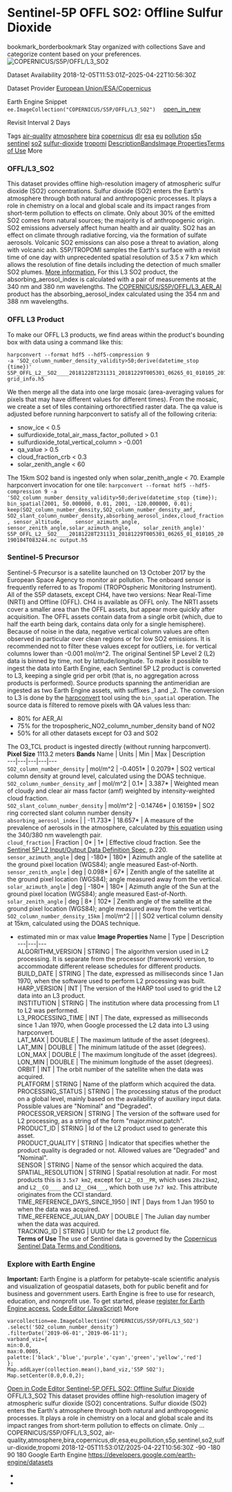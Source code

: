  
#  Sentinel-5P OFFL SO2: Offline Sulfur Dioxide 
bookmark_borderbookmark Stay organized with collections  Save and categorize content based on your preferences.
![COPERNICUS/S5P/OFFL/L3_SO2](https://developers.google.com/earth-engine/datasets/images/COPERNICUS/COPERNICUS_S5P_OFFL_L3_SO2_sample.png) 

Dataset Availability
    2018-12-05T11:53:01Z–2025-04-22T10:56:30Z 

Dataset Provider
     [ European Union/ESA/Copernicus ](https://sentinel.esa.int/web/sentinel/user-guides/sentinel-5p-tropomi) 

Earth Engine Snippet
     `    ee.ImageCollection("COPERNICUS/S5P/OFFL/L3_SO2")   ` [ open_in_new ](https://code.earthengine.google.com/?scriptPath=Examples:Datasets/COPERNICUS/COPERNICUS_S5P_OFFL_L3_SO2) 

Revisit Interval
    2 Days 

Tags
     [air-quality](https://developers.google.com/earth-engine/datasets/tags/air-quality) [atmosphere](https://developers.google.com/earth-engine/datasets/tags/atmosphere) [bira](https://developers.google.com/earth-engine/datasets/tags/bira) [copernicus](https://developers.google.com/earth-engine/datasets/tags/copernicus) [dlr](https://developers.google.com/earth-engine/datasets/tags/dlr) [esa](https://developers.google.com/earth-engine/datasets/tags/esa) [eu](https://developers.google.com/earth-engine/datasets/tags/eu) [pollution](https://developers.google.com/earth-engine/datasets/tags/pollution) [s5p](https://developers.google.com/earth-engine/datasets/tags/s5p) [sentinel](https://developers.google.com/earth-engine/datasets/tags/sentinel) [so2](https://developers.google.com/earth-engine/datasets/tags/so2) [sulfur-dioxide](https://developers.google.com/earth-engine/datasets/tags/sulfur-dioxide) [tropomi](https://developers.google.com/earth-engine/datasets/tags/tropomi)
[Description](https://developers.google.com/earth-engine/datasets/catalog/COPERNICUS_S5P_OFFL_L3_SO2#description)[Bands](https://developers.google.com/earth-engine/datasets/catalog/COPERNICUS_S5P_OFFL_L3_SO2#bands)[Image Properties](https://developers.google.com/earth-engine/datasets/catalog/COPERNICUS_S5P_OFFL_L3_SO2#image-properties)[Terms of Use](https://developers.google.com/earth-engine/datasets/catalog/COPERNICUS_S5P_OFFL_L3_SO2#terms-of-use) More
### OFFL/L3_SO2
This dataset provides offline high-resolution imagery of atmospheric sulfur dioxide (SO2) concentrations.
Sulfur dioxide (SO2) enters the Earth's atmosphere through both natural and anthropogenic processes. It plays a role in chemistry on a local and global scale and its impact ranges from short-term pollution to effects on climate. Only about 30% of the emitted SO2 comes from natural sources; the majority is of anthropogenic origin. SO2 emissions adversely affect human health and air quality. SO2 has an effect on climate through radiative forcing, via the formation of sulfate aerosols. Volcanic SO2 emissions can also pose a threat to aviation, along with volcanic ash. S5P/TROPOMI samples the Earth's surface with a revisit time of one day with unprecedented spatial resolution of 3.5 x 7 km which allows the resolution of fine details including the detection of much smaller SO2 plumes. [More information.](https://www.tropomi.eu/data-products/sulfur-dioxide)
For this L3 SO2 product, the absorbing_aerosol_index is calculated with a pair of measurements at the 340 nm and 380 nm wavelengths. The [COPERNICUS/S5P/OFFL/L3_AER_AI](https://developers.google.com/earth-engine/datasets/catalog/COPERNICUS_S5P_OFFL_L3_AER_AI) product has the absorbing_aerosol_index calculated using the 354 nm and 388 nm wavelengths.
### OFFL L3 Product
To make our OFFL L3 products, we find areas within the product's bounding box with data using a command like this:
```
harpconvert --format hdf5 --hdf5-compression 9
-a 'SO2_column_number_density_validity>50;derive(datetime_stop {time})'
S5P_OFFL_L2__SO2____20181228T231131_20181229T005301_06265_01_010105_20190104T083244.nc
grid_info.h5

```

We then merge all the data into one large mosaic (area-averaging values for pixels that may have different values for different times). From the mosaic, we create a set of tiles containing orthorectified raster data.
The qa value is adjusted before running harpconvert to satisfy all of the following criteria:
  * snow_ice < 0.5
  * sulfurdioxide_total_air_mass_factor_polluted > 0.1
  * sulfurdioxide_total_vertical_column > -0.001
  * qa_value > 0.5
  * cloud_fraction_crb < 0.3
  * solar_zenith_angle < 60


The 15km SO2 band is ingested only when solar_zenith_angle < 70.
Example harpconvert invocation for one tile: `harpconvert --format hdf5 --hdf5-compression 9 -a 'SO2_column_number_density_validity>50;derive(datetime_stop {time}); bin_spatial(2001, 50.000000, 0.01, 2001, -120.000000, 0.01); keep(SO2_column_number_density,SO2_column_number_density_amf,    SO2_slant_column_number_density,absorbing_aerosol_index,cloud_fraction, sensor_altitude,    sensor_azimuth_angle, sensor_zenith_angle,solar_azimuth_angle,    solar_zenith_angle)' S5P_OFFL_L2__SO2____20181228T231131_20181229T005301_06265_01_010105_20190104T083244.nc output.h5`
### Sentinel-5 Precursor
Sentinel-5 Precursor is a satellite launched on 13 October 2017 by the European Space Agency to monitor air pollution. The onboard sensor is frequently referred to as Tropomi (TROPOspheric Monitoring Instrument).
All of the S5P datasets, except CH4, have two versions: Near Real-Time (NRTI) and Offline (OFFL). CH4 is available as OFFL only. The NRTI assets cover a smaller area than the OFFL assets, but appear more quickly after acquisition. The OFFL assets contain data from a single orbit (which, due to half the earth being dark, contains data only for a single hemisphere).
Because of noise in the data, negative vertical column values are often observed in particular over clean regions or for low SO2 emissions. It is recommended not to filter these values except for outliers, i.e. for vertical columns lower than -0.001 mol/m^2.
The original Sentinel 5P Level 2 (L2) data is binned by time, not by latitude/longitude. To make it possible to ingest the data into Earth Engine, each Sentinel 5P L2 product is converted to L3, keeping a single grid per orbit (that is, no aggregation across products is performed).
Source products spanning the antimeridian are ingested as two Earth Engine assets, with suffixes _1 and _2.
The conversion to L3 is done by the [harpconvert](https://cdn.rawgit.com/stcorp/harp/master/doc/html/harpconvert.html) tool using the `bin_spatial` operation. The source data is filtered to remove pixels with QA values less than:
  * 80% for AER_AI
  * 75% for the tropospheric_NO2_column_number_density band of NO2
  * 50% for all other datasets except for O3 and SO2


The O3_TCL product is ingested directly (without running harpconvert).
**Pixel Size** 1113.2 meters 
**Bands**
Name | Units | Min | Max | Description  
---|---|---|---|---  
`SO2_column_number_density` | mol/m^2 |  -0.4051*  |  0.2079*  | SO2 vertical column density at ground level, calculated using the DOAS technique.  
`SO2_column_number_density_amf` | mol/m^2 |  0.1*  |  3.387*  | Weighted mean of cloudy and clear air mass factor (amf) weighted by intensity-weighted cloud fraction.  
`SO2_slant_column_number_density` | mol/m^2 |  -0.14746*  |  0.16159*  | SO2 ring corrected slant column number density  
`absorbing_aerosol_index` |  |  -11.733*  |  18.657*  | A measure of the prevalence of aerosols in the atmosphere, calculated by [this equation](https://sentinel.esa.int/web/sentinel/data-products/-/asset_publisher/fp37fc19FN8F/content/sentinel-5-precursor-level-2-ultraviolet-aerosol-index) using the 340/380 nm wavelength pair.  
`cloud_fraction` | Fraction |  0*  |  1*  | Effective cloud fraction. See the [Sentinel 5P L2 Input/Output Data Definition Spec](https://sentinels.copernicus.eu/documents/247904/3119978/Sentinel-5P-Level-2-Input-Output-Data-Definition), p.220.  
`sensor_azimuth_angle` | deg |  -180*  |  180*  | Azimuth angle of the satellite at the ground pixel location (WGS84); angle measured East-of-North.  
`sensor_zenith_angle` | deg |  0.098*  |  67*  | Zenith angle of the satellite at the ground pixel location (WGS84); angle measured away from the vertical.  
`solar_azimuth_angle` | deg |  -180*  |  180*  | Azimuth angle of the Sun at the ground pixel location (WGS84); angle measured East-of-North.  
`solar_zenith_angle` | deg |  8*  |  102*  | Zenith angle of the satellite at the ground pixel location (WGS84); angle measured away from the vertical.  
`SO2_column_number_density_15km` | mol/m^2 |  |  | SO2 vertical column density at 15km, calculated using the DOAS technique.  
* estimated min or max value 
**Image Properties**
Name | Type | Description  
---|---|---  
ALGORITHM_VERSION | STRING | The algorithm version used in L2 processing. It is separate from the processor (framework) version, to accommodate different release schedules for different products.  
BUILD_DATE | STRING | The date, expressed as milliseconds since 1 Jan 1970, when the software used to perform L2 processing was built.  
HARP_VERSION | INT | The version of the HARP tool used to grid the L2 data into an L3 product.  
INSTITUTION | STRING | The institution where data processing from L1 to L2 was performed.  
L3_PROCESSING_TIME | INT | The date, expressed as milliseconds since 1 Jan 1970, when Google processed the L2 data into L3 using harpconvert.  
LAT_MAX | DOUBLE | The maximum latitude of the asset (degrees).  
LAT_MIN | DOUBLE | The minimum latitude of the asset (degrees).  
LON_MAX | DOUBLE | The maximum longitude of the asset (degrees).  
LON_MIN | DOUBLE | The minimum longitude of the asset (degrees).  
ORBIT | INT | The orbit number of the satellite when the data was acquired.  
PLATFORM | STRING | Name of the platform which acquired the data.  
PROCESSING_STATUS | STRING | The processing status of the product on a global level, mainly based on the availability of auxiliary input data. Possible values are "Nominal" and "Degraded".  
PROCESSOR_VERSION | STRING | The version of the software used for L2 processing, as a string of the form "major.minor.patch".  
PRODUCT_ID | STRING | Id of the L2 product used to generate this asset.  
PRODUCT_QUALITY | STRING | Indicator that specifies whether the product quality is degraded or not. Allowed values are "Degraded" and "Nominal".  
SENSOR | STRING | Name of the sensor which acquired the data.  
SPATIAL_RESOLUTION | STRING | Spatial resolution at nadir. For most products this is `3.5x7 km2`, except for `L2__O3__PR`, which uses `28x21km2`, and `L2__CO____` and `L2__CH4___`, which both use `7x7 km2`. This attribute originates from the CCI standard.  
TIME_REFERENCE_DAYS_SINCE_1950 | INT | Days from 1 Jan 1950 to when the data was acquired.  
TIME_REFERENCE_JULIAN_DAY | DOUBLE | The Julian day number when the data was acquired.  
TRACKING_ID | STRING | UUID for the L2 product file.  
**Terms of Use**
The use of Sentinel data is governed by the [Copernicus Sentinel Data Terms and Conditions.](https://sentinel.esa.int/documents/247904/690755/Sentinel_Data_Legal_Notice)
### Explore with Earth Engine
**Important:** Earth Engine is a platform for petabyte-scale scientific analysis and visualization of geospatial datasets, both for public benefit and for business and government users. Earth Engine is free to use for research, education, and nonprofit use. To get started, please [register for Earth Engine access.](https://console.cloud.google.com/earth-engine)
[Code Editor (JavaScript)](https://developers.google.com/earth-engine/datasets/catalog/COPERNICUS_S5P_OFFL_L3_SO2#code-editor-javascript-sample) More
```
varcollection=ee.ImageCollection('COPERNICUS/S5P/OFFL/L3_SO2')
.select('SO2_column_number_density')
.filterDate('2019-06-01','2019-06-11');
varband_viz={
min:0.0,
max:0.0005,
palette:['black','blue','purple','cyan','green','yellow','red']
};
Map.addLayer(collection.mean(),band_viz,'S5P SO2');
Map.setCenter(0.0,0.0,2);
```
[ Open in Code Editor ](https://code.earthengine.google.com/?scriptPath=Examples:Datasets/COPERNICUS/COPERNICUS_S5P_OFFL_L3_SO2)
[ Sentinel-5P OFFL SO2: Offline Sulfur Dioxide ](https://developers.google.com/earth-engine/datasets/catalog/COPERNICUS_S5P_OFFL_L3_SO2)
OFFL/L3_SO2 This dataset provides offline high-resolution imagery of atmospheric sulfur dioxide (SO2) concentrations. Sulfur dioxide (SO2) enters the Earth's atmosphere through both natural and anthropogenic processes. It plays a role in chemistry on a local and global scale and its impact ranges from short-term pollution to effects on climate. Only …
COPERNICUS/S5P/OFFL/L3_SO2, air-quality,atmosphere,bira,copernicus,dlr,esa,eu,pollution,s5p,sentinel,so2,sulfur-dioxide,tropomi 
2018-12-05T11:53:01Z/2025-04-22T10:56:30Z
-90 -180 90 180 
Google Earth Engine
https://developers.google.com/earth-engine/datasets
  * [ ](https://doi.org/https://sentinel.esa.int/web/sentinel/user-guides/sentinel-5p-tropomi)
  * [ ](https://doi.org/https://developers.google.com/earth-engine/datasets/catalog/COPERNICUS_S5P_OFFL_L3_SO2)


